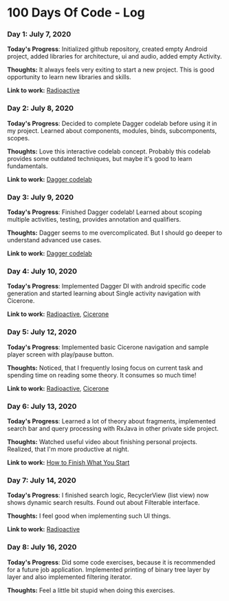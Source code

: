 # 100 Days Of Code - Log

### Day 1: July 7, 2020

**Today's Progress**: Initialized github repository, created empty Android project, added libraries for architecture, ui and audio, added empty Activity.

**Thoughts:** It always feels very exiting to start a new project. This is good opportunity to learn new libraries and skills.

**Link to work:** [Radioactive](https://github.com/Keyrillanskiy/Radioactive)

### Day 2: July 8, 2020

**Today's Progress**: Decided to complete Dagger codelab before using it in my project. Learned about components, modules, binds, subcomponents, scopes.

**Thoughts:** Love this interactive codelab concept. Probably this codelab provides some outdated techniques, but maybe it's good to learn fundamentals.

**Link to work:** [Dagger codelab](https://codelabs.developers.google.com/codelabs/android-dagger/)

### Day 3: July 9, 2020

**Today's Progress**: Finished Dagger codelab! Learned about scoping multiple activities, testing, provides annotation and qualifiers.

**Thoughts:** Dagger seems to me overcomplicated. But I should go deeper to understand advanced use cases.

**Link to work:** [Dagger codelab](https://codelabs.developers.google.com/codelabs/android-dagger/)

### Day 4: July 10, 2020

**Today's Progress**: Implemented Dagger DI with android specific code generation and started learning about Single activity navigation with Cicerone.

**Link to work:** [Radioactive](https://github.com/Keyrillanskiy/Radioactive), [Cicerone](https://github.com/terrakok/Cicerone)

### Day 5: July 12, 2020

**Today's Progress**: Implemented basic Cicerone navigation and sample player screen with play/pause button.

**Thoughts:** Noticed, that I frequently losing focus on current task and spending time on reading some theory. It consumes so much time!

**Link to work:** [Radioactive](https://github.com/Keyrillanskiy/Radioactive), [Cicerone](https://github.com/terrakok/Cicerone)

### Day 6: July 13, 2020

**Today's Progress**: Learned a lot of theory about fragments, implemented search bar and query processing with RxJava in other private side project.

**Thoughts:** Watched useful video about finishing personal projects. Realized, that I'm more productive at night.

**Link to work:** [How to Finish What You Start](https://www.youtube.com/watch?v=Ai8Irb7L_JM&list=WL&index=11&t=0s)

### Day 7: July 14, 2020

**Today's Progress**: I finished search logic, RecyclerView (list view) now shows dynamic search results. Found out about Filterable interface.

**Thoughts:** I feel good when implementing such UI things.

**Link to work:** [Radioactive](https://github.com/Keyrillanskiy/Radioactive)

### Day 8: July 16, 2020

**Today's Progress**: Did some code exercises, because it is recommended for a future job application. Implemented printing of binary tree layer by layer and also implemented filtering iterator.

**Thoughts:** Feel a little bit stupid when doing this exercises.
